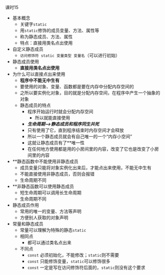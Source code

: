 
课时15

- 基本概念
	- 关键字`static`
	- 用`static`修饰的成员变量、方法、属性等
	- 称为静态成员、方法、属性
	- 特点：直接用类名点出使用
- 自定义静态成员
	- `访问修饰符 static 变量类型 变量名`（可以进行初始）
- 静态成员使用
	- **直接用类名点出使用**
- 为什么可以直接点出来使用
	- **程序中不能无中生有**
	- 要使用的对象、变量、函数都是要在内存中分配内存空间的
	- 之所以要实例化对象，目的就是分配内存空间，在程序中产生一个抽象的对象
	- 静态成员的特点
		- 程序开始运行时就会分配内存空间
			- 所以就能直接使用
		- ***生命周期——>静态成员和程序同生共死***
		- 只有使用了它，直到程序结束时内存空间才会释放
		- 所以一个静态成员就会有自己唯一的一个“内存小空间”
		- 这就让静态成员有了**唯一性
		- 在任何地方使用都是用的小房间里的内容，改变了它也是改变了小房间里的内容
- **静态函数中不能使用非静态成员
	- 成员变量只能将对象实例化出来后，才能点出来使用，不能无中生有
	- 不能直接使用非静态成员，否则会报错
	- 生命周期不同
- **非静态函数可以使用静态成员
	- 短生命周期可以调用长生命周期
	- 生命周期不同
- 静态成员作用
	- 常用的唯一的变量、方法等声明
	- 方便别人获取的对象声明
- 常量和静态成员
	- 常量可以理解为特殊的静态`static`
	- 相同点
		- 都可以通过类名点出来
	- 不同点
		- `const` 必须初始化，不能修改；`static`则不需要
		- `const` 只能修饰变量，`static`可以修饰很多
		- `const` 一定是写在访问修饰符后面的，`static`则没有这个要求